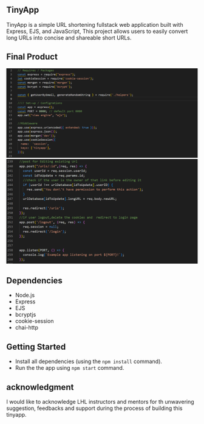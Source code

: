 
## TinyApp

TinyApp is a simple URL shortening fullstack web application built with Express, EJS, and JavaScript,  This project allows users to easily convert long URLs into concise and shareable short URLs.
## Final Product
!["packages, configuration, and middlewares screenshot"](https://raw.githubusercontent.com/Bulaale1/tinyyapp/fd0f24ccdc1d08c10451f0b17f3de4096c706217/docs/packages-set-up-middlewares.png)
!["urls-edit-post"](https://raw.githubusercontent.com/Bulaale1/tinyyapp/fd0f24ccdc1d08c10451f0b17f3de4096c706217/docs/urls-edit.png.png)

## Dependencies

- Node.js
- Express
- EJS
- bcryptjs
- cookie-session
- chai-http


## Getting Started

- Install all dependencies (using the `npm install` command).
- Run the the app using `npm start` command.

## acknowledgment
I would like to acknowledge LHL instructors and mentors for th unwavering suggestion, feedbacks and support during the process of building this tinyapp.